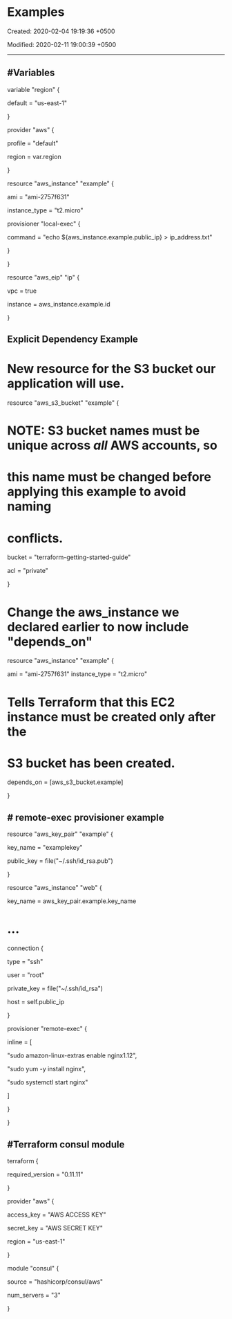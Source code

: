 # Examples

Created: 2020-02-04 19:19:36 +0500

Modified: 2020-02-11 19:00:39 +0500

---

## #Variables

variable "region" {

default = "us-east-1"

}

provider "aws" {

profile = "default"

region = var.region

}

resource "aws_instance" "example" {

ami = "ami-2757f631"

instance_type = "t2.micro"

provisioner "local-exec" {

command = "echo ${aws_instance.example.public_ip} > ip_address.txt"

}

}

resource "aws_eip" "ip" {

vpc = true

instance = aws_instance.example.id

}



## Explicit Dependency Example

# New resource for the S3 bucket our application will use.

resource "aws_s3_bucket" "example" {

# NOTE: S3 bucket names must be unique across _all_ AWS accounts, so

# this name must be changed before applying this example to avoid naming

# conflicts.

bucket = "terraform-getting-started-guide"

acl = "private"

}

# Change the aws_instance we declared earlier to now include "depends_on"

resource "aws_instance" "example" {

ami = "ami-2757f631" instance_type = "t2.micro"

# Tells Terraform that this EC2 instance must be created only after the

# S3 bucket has been created.

depends_on = [aws_s3_bucket.example]

}

## # remote-exec provisioner example

resource "aws_key_pair" "example" {

key_name = "examplekey"

public_key = file("~/.ssh/id_rsa.pub")

}

resource "aws_instance" "web" {

key_name = aws_key_pair.example.key_name

# ...

connection {

type = "ssh"

user = "root"

private_key = file("~/.ssh/id_rsa")

host = self.public_ip

}

provisioner "remote-exec" {

inline = [

"sudo amazon-linux-extras enable nginx1.12",

"sudo yum -y install nginx",

"sudo systemctl start nginx"

]

}

}

## #Terraform consul module

terraform {

required_version = "0.11.11"

}

provider "aws" {

access_key = "AWS ACCESS KEY"

secret_key = "AWS SECRET KEY"

region = "us-east-1"

}

module "consul" {

source = "hashicorp/consul/aws"

num_servers = "3"

}
